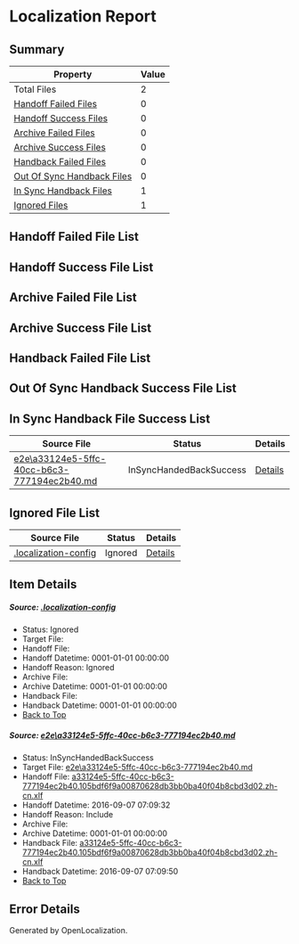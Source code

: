 # <a name='report-top'></a> Localization Report

## Summary
 Property | Value 
 -------- | ----- 
 Total Files | 2
[ Handoff Failed Files ](#handoff-failed-list)| 0
[ Handoff Success Files ](#handoff-success-list)| 0
[ Archive Failed Files ](#archive-failed-list)| 0
[ Archive Success Files ](#archive-success-list)| 0
[ Handback Failed Files ](#handback-failed-list)| 0
[ Out Of Sync Handback Files ](#outofsync-handback-success-list)| 0
[ In Sync Handback Files ](#insync-handback-success-list)| 1
[ Ignored Files ](#ignored-list)| 1

## <a name='handoff-failed-list'></a> Handoff Failed File List

## <a name='handoff-success-list'></a> Handoff Success File List

## <a name='archive-failed-list'></a> Archive Failed File List

## <a name='archive-success-list'></a> Archive Success File List

## <a name='handback-failed-list'></a> Handback Failed File List

## <a name='outofsync-handback-success-list'></a> Out Of Sync Handback Success File List

## <a name='insync-handback-success-list'></a> In Sync Handback File Success List
 Source File | Status | Details 
 ----------- | ------ | ------- 
 [e2e\a33124e5-5ffc-40cc-b6c3-777194ec2b40.md](https://github.com/OpenLocalizationTestOrg/ol-test0/blob/8161405e11558d12bed2dab13afe3f8ec607462f/e2e/a33124e5-5ffc-40cc-b6c3-777194ec2b40.md) | InSyncHandedBackSuccess | [Details](#e07c988d29f4b48708ecf9fb4debcb8527de19611)

## <a name='ignored-list'></a> Ignored File List
 Source File | Status | Details 
 ----------- | ------ | ------- 
 [.localization-config](https://github.com/OpenLocalizationTestOrg/ol-test0/blob/8161405e11558d12bed2dab13afe3f8ec607462f/.localization-config) | Ignored | [Details](#3d4f252ac210baf56311d7e97dcc2db10974dbd20)

## Item Details
##### <a name='3d4f252ac210baf56311d7e97dcc2db10974dbd20'></a> Source: [.localization-config](https://github.com/OpenLocalizationTestOrg/ol-test0/blob/8161405e11558d12bed2dab13afe3f8ec607462f/.localization-config)
* Status: Ignored
* Target File: 
* Handoff File: 
* Handoff Datetime: 0001-01-01 00:00:00
* Handoff Reason: Ignored
* Archive File: 
* Archive Datetime: 0001-01-01 00:00:00
* Handback File: 
* Handback Datetime: 0001-01-01 00:00:00
* [Back to Top](#report-top)

##### <a name='e07c988d29f4b48708ecf9fb4debcb8527de19611'></a> Source: [e2e\a33124e5-5ffc-40cc-b6c3-777194ec2b40.md](https://github.com/OpenLocalizationTestOrg/ol-test0/blob/8161405e11558d12bed2dab13afe3f8ec607462f/e2e/a33124e5-5ffc-40cc-b6c3-777194ec2b40.md)
* Status: InSyncHandedBackSuccess
* Target File: [e2e\a33124e5-5ffc-40cc-b6c3-777194ec2b40.md](https://github.com/OpenLocalizationTestOrg/ol-test0-zhcn/blob/fd099b551bb367f78b17c97b87cfaa86be55ff79/e2e/a33124e5-5ffc-40cc-b6c3-777194ec2b40.md)
* Handoff File: [a33124e5-5ffc-40cc-b6c3-777194ec2b40.105bdf6f9a00870628db3bb0ba40f04b8cbd3d02.zh-cn.xlf](https://github.com/OpenLocalizationTestOrg/ol-test0-handoff/blob/9047de085eb864bdb26b69d69594b0842ec92fd5/ol-handoff/OpenLocalizationTestOrg/ol-test0-zhcn/ci/ht/a33124e5-5ffc-40cc-b6c3-777194ec2b40.105bdf6f9a00870628db3bb0ba40f04b8cbd3d02.zh-cn.xlf)
* Handoff Datetime: 2016-09-07 07:09:32
* Handoff Reason: Include
* Archive File: 
* Archive Datetime: 0001-01-01 00:00:00
* Handback File: [a33124e5-5ffc-40cc-b6c3-777194ec2b40.105bdf6f9a00870628db3bb0ba40f04b8cbd3d02.zh-cn.xlf](https://github.com/OpenLocalizationTestOrg/ol-test0-handback/blob/525b3245accd8d26e1bdb3f41be5c6b1d23eb86b/ol-handback/OpenLocalizationTestOrg/ol-test0-zhcn/ci/ht/a33124e5-5ffc-40cc-b6c3-777194ec2b40.105bdf6f9a00870628db3bb0ba40f04b8cbd3d02.zh-cn.xlf)
* Handback Datetime: 2016-09-07 07:09:50
* [Back to Top](#report-top)


## Error Details

Generated by OpenLocalization.
